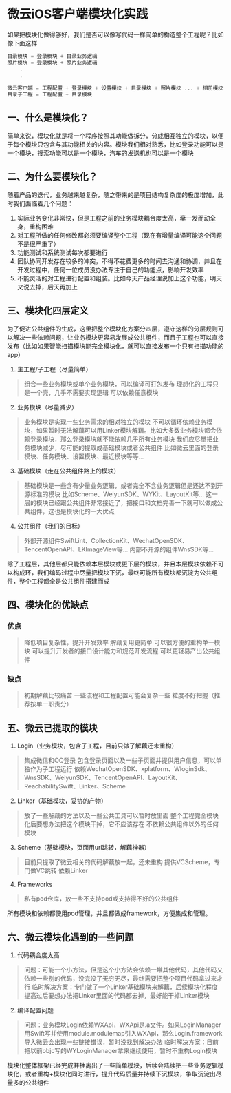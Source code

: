 # 微云iOS客户端模块化实践
如果把模块化做得够好，我们是否可以像写代码一样简单的构造整个工程呢？比如像下面这样  
```swift
目录模块 = 登录模块 + 目录业务逻辑
照片模块 = 登录模块 + 照片业务逻辑
	.
	.
	.
微云客户端 = 工程配置 + 登录模块 + 设置模块 + 目录模块 + 照片模块 ... + 相册模块
目录子工程 = 工程配置 + 目录模块
```
## 一、什么是模块化？
简单来说，模块化就是将一个程序按照其功能做拆分，分成相互独立的模块，以便于每个模块只包含与其功能相关的内容。模块我们相对熟悉，比如登录功能可以是一个模块，搜索功能可以是一个模块，汽车的发送机也可以是一个模块
## 二、为什么要模块化？
随着产品的迭代，业务越来越复杂，随之带来的是项目结构复杂度的极度增加，此时我们面临着几个问题：
1. 实际业务变化非常快，但是工程之前的业务模块耦合度太高，牵一发而动全身，重构困难
2. 对工程所做的任何修改都必须要编译整个工程（现在有增量编译可能这个问题不是很严重了）
3. 功能测试和系统测试每次都要进行
4. 团队协同开发存在较多的冲突，不得不花费更多的时间去沟通和协调，并且在开发过程中，任何一位成员没办法专注于自己的功能点，影响开发效率
5. 不能灵活的对工程进行配置和组装。比如今天产品经理说加上这个功能，明天又说去掉，后天再加上

## 三、模块化四层定义
为了促进公共组件的生成，这里把整个模块化方案分四层，遵守这样的分层规则可以解决一些依赖问题，让业务模块更容易发展成公共组件，而且子工程也可以直接发布（比如如果智能扫描模块能完全模块化，就可以直接发布一个只有扫描功能的app）
1. 主工程/子工程（尽量简单）
>组合一些业务模块或单个业务模块，可以编译可打包发布
>理想化的工程只是一个壳，几乎不需要实现逻辑
>可以依赖任意模块
2. 业务模块（尽量减少）
>业务模块是实现一些业务需求的相对独立的模块
>不可以循环依赖业务模块，如果暂时无法解藕可以用Linker模块解藕。比如大多数业务模块都会依赖登录模块，那么登录模块就不能依赖几乎所有业务模块
>我们应尽量把业务模块减少，尽可能的提取成基础模块或者公共组件
>比如微云里面的登录模块、任务模块、设置模块、最近模块等等…
3. 基础模块（走在公共组件路上的模块）
>基础模块是一些含有少量业务逻辑，或者完全不含业务逻辑但是还达不到开源标准的模块
比如Scheme、WeiyunSDK、WYKit、LayoutKit等…
这一层的模块已经跟公共组件非常接近了，把接口和文档完善一下就可以做成公共组件，这也是模块化的一大优点
4. 公共组件（我们的目标）
>外部开源组件SwiftLint、CollectionKit、WechatOpenSDK、TencentOpenAPI、LKImageView等…
内部不开源的组件WnsSDK等…

除了工程层，其他层都只能依赖本层模块或更下层的模块，并且本层模块依赖不可以构成环，我们编码过程中尽量把模块下沉，最终可能所有模块都沉淀为公共组件，整个工程都全是公共组件搭建而成

## 四、模块化的优缺点
### 优点
>降低项目复杂性，提升开发效率
解藕复用更简单
可以很方便的重构单一模块
可以提升开发者的接口设计能力和规范开发流程
可以更轻易产出公共组件
### 缺点
>初期解藕比较痛苦
一些流程和工程配置可能会复杂一些
粒度不好把握（推荐按单一职责分）
## 五、微云已提取的模块
1. Login（业务模块，包含子工程，目前只做了解藕还未重构）
>集成微信和QQ登录
包含登录页面以及一些子页面并提供用户信息，可以单独作为子工程运行
依赖WechatOpenSDK、xplatform、WloginSdk、WnsSDK、WeiyunSDK、TencentOpenAPI、LayoutKit、ReachabilitySwift、Linker、Scheme

2. Linker（基础模块，妥协的产物）
>放了一些解藕的方法以及一些公共工具可以暂时放里面
整个工程完全模块化后要想办法把这个模块干掉，它不应该存在
不依赖公共组件以外的任何模块

3. Scheme（基础模块，页面用url跳转，解藕神器）
>目前只提取了微云相关的代码解藕放一起，还未重构
提供VCScheme，专门做VC跳转
依赖Linker

4. Frameworks
>私有pod仓库，放一些不支持pod或支持得不好的公共组件

所有模块和依赖都使用pod管理，并且都做成framework，方便集成和管理。
## 六、微云模块化遇到的一些问题
1. 代码耦合度太高
>问题：可能一个小方法，但是这个小方法会依赖一堆其他代码，其他代码又依赖一些别的代码，没完没了无穷无尽，最终需要把整个项目代码拿过来才行
临时解决方案：专门做了一个Linker基础模块来解藕，后续模块化程度提高过后要想办法把Linker里面的代码都去掉，最好能干掉Linker模块
2. 编译配置问题
>问题：业务模块Login依赖WXApi，WXApi是.a文件。如果LoginManager用Swift写并使用module.modulemap引入WXApi，那么Login.framework导入微云会出现一些链接错误，暂时没找到解决办法
临时解决方案：目前把以前objc写的WYLoginManager拿来继续使用，暂时不重构Login模块

模块化整体框架已经完成并抽离出了一些简单模块，后续会陆续把一些业务逻辑模块化，或者重构+模块化同时进行，提升代码质量并持续下沉模块，争取沉淀出尽量多的公共组件
